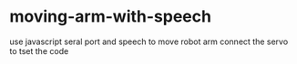 # moving-arm-with-speech
use javascript seral port and speech to move robot arm
connect the servo to tset the code
